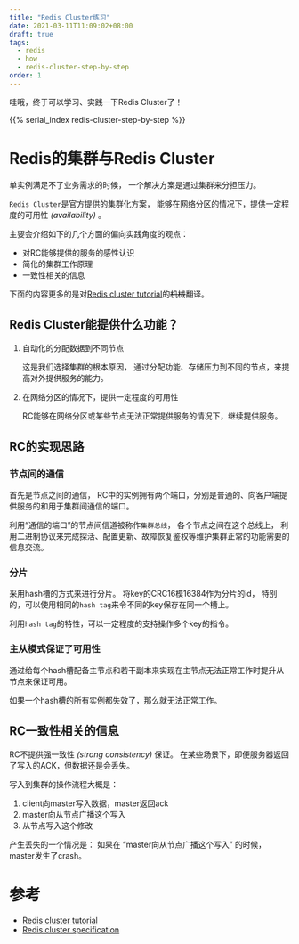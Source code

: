 ```yaml
---
title: "Redis Cluster练习"
date: 2021-03-11T11:09:02+08:00
draft: true
tags:
  - redis
  - how
  - redis-cluster-step-by-step
order: 1
---
```


哇哦，终于可以学习、实践一下Redis Cluster了！

<!--more-->

{{% serial_index redis-cluster-step-by-step %}}

# Redis的集群与Redis Cluster

单实例满足不了业务需求的时候，
一个解决方案是通过集群来分担压力。

`Redis Cluster`是官方提供的集群化方案，
能够在网络分区的情况下，提供一定程度的可用性 *(availability)* 。

主要会介绍如下的几个方面的偏向实践角度的观点：

- 对RC能够提供的服务的感性认识
- 简化的集群工作原理 
- 一致性相关的信息

下面的内容更多的是对[Redis cluster tutorial](https://redis.io/topics/cluster-tutorial)的~~机械~~翻译。

## Redis Cluster能提供什么功能？

1. 自动化的分配数据到不同节点

    这是我们选择集群的根本原因，
    通过分配功能、存储压力到不同的节点，来提高对外提供服务的能力。

1. 在网络分区的情况下，提供一定程度的可用性

    RC能够在网络分区或某些节点无法正常提供服务的情况下，继续提供服务。

## RC的实现思路

### 节点间的通信

首先是节点之间的通信，
RC中的实例拥有两个端口，分别是普通的、向客户端提供服务的和用于集群间通信的端口。

利用“通信的端口”的节点间信道被称作`集群总线`，
各个节点之间在这个总线上，
利用二进制协议来完成探活、配置更新、故障恢复鉴权等维护集群正常的功能需要的信息交流。

### 分片

采用hash槽的方式来进行分片。
将key的CRC16模16384作为分片的id，
特别的，可以使用相同的`hash tag`来令不同的key保存在同一个槽上。

利用`hash tag`的特性，可以一定程度的支持操作多个key的指令。

### 主从模式保证了可用性

通过给每个hash槽配备主节点和若干副本来实现在主节点无法正常工作时提升从节点来保证可用。

如果一个hash槽的所有实例都失效了，那么就无法正常工作。

## RC一致性相关的信息

RC不提供强一致性 *(strong consistency)* 保证。
在某些场景下，即便服务器返回了写入的ACK，但数据还是会丢失。

写入到集群的操作流程大概是：

1. client向master写入数据，master返回ack
1. master向从节点广播这个写入
1. 从节点写入这个修改

产生丢失的一个情况是：
如果在 “master向从节点广播这个写入” 的时候，master发生了crash。

# 参考

- [Redis cluster tutorial](https://redis.io/topics/cluster-tutorial)
- [Redis cluster specification](https://redis.io/topics/cluster-spec)
